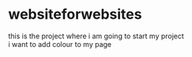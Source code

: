 # websiteforwebsites
this is the project where i am going to start my project
<br>
i want to add colour to my page 